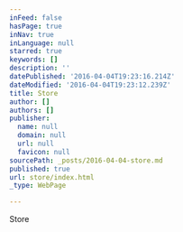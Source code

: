 ```yaml
---
inFeed: false
hasPage: true
inNav: true
inLanguage: null
starred: true
keywords: []
description: ''
datePublished: '2016-04-04T19:23:16.214Z'
dateModified: '2016-04-04T19:23:12.239Z'
title: Store
author: []
authors: []
publisher:
  name: null
  domain: null
  url: null
  favicon: null
sourcePath: _posts/2016-04-04-store.md
published: true
url: store/index.html
_type: WebPage

---
```

Store